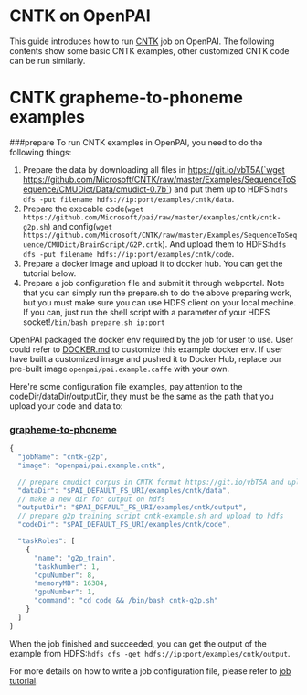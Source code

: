 <!--
  Copyright (c) Microsoft Corporation
  All rights reserved.

  MIT License

  Permission is hereby granted, free of charge, to any person obtaining a copy of this software and associated
  documentation files (the "Software"), to deal in the Software without restriction, including without limitation
  the rights to use, copy, modify, merge, publish, distribute, sublicense, and/or sell copies of the Software, and
  to permit persons to whom the Software is furnished to do so, subject to the following conditions:
  The above copyright notice and this permission notice shall be included in all copies or substantial portions of the Software.

  THE SOFTWARE IS PROVIDED *AS IS*, WITHOUT WARRANTY OF ANY KIND, EXPRESS OR IMPLIED, INCLUDING
  BUT NOT LIMITED TO THE WARRANTIES OF MERCHANTABILITY, FITNESS FOR A PARTICULAR PURPOSE AND
  NONINFRINGEMENT. IN NO EVENT SHALL THE AUTHORS OR COPYRIGHT HOLDERS BE LIABLE FOR ANY CLAIM,
  DAMAGES OR OTHER LIABILITY, WHETHER IN AN ACTION OF CONTRACT, TORT OR OTHERWISE, ARISING FROM,
  OUT OF OR IN CONNECTION WITH THE SOFTWARE OR THE USE OR OTHER DEALINGS IN THE SOFTWARE.
-->


# CNTK on OpenPAI

This guide introduces how to run [CNTK](https://docs.microsoft.com/en-us/cognitive-toolkit/) job on OpenPAI.
The following contents show some basic CNTK examples, other customized CNTK code can be run similarly.

# CNTK grapheme-to-phoneme examples

###prepare
To run CNTK examples in OpenPAI, you need to do the following things:
1. Prepare the data by downloading all files in https://git.io/vbT5A(`wget https://github.com/Microsoft/CNTK/raw/master/Examples/SequenceToSequence/CMUDict/Data/cmudict-0.7b`) and put them up to HDFS:`hdfs dfs -put filename hdfs://ip:port/examples/cntk/data`.
2. Prepare the execable code(`wget https://github.com/Microsoft/pai/raw/master/examples/cntk/cntk-g2p.sh`) and config(`wget https://github.com/Microsoft/CNTK/raw/master/Examples/SequenceToSequence/CMUDict/BrainScript/G2P.cntk`). And upload them to HDFS:`hdfs dfs -put filename hdfs://ip:port/examples/cntk/code`.
3. Prepare a docker image and upload it to docker hub. You can get the tutorial below.
4. Prepare a job configuration file and submit it through webportal.
Note that you can simply run the prepare.sh to do the above preparing work, but you must make sure you can use HDFS client on your local mechine. If you can, just run the shell script with a parameter of your HDFS socket!`/bin/bash prepare.sh ip:port`


OpenPAI packaged the docker env required by the job for user to use. User could refer to [DOCKER.md](./DOCKER.md) to customize this example docker env. If user have built a customized image and pushed it to Docker Hub, replace our pre-built image `openpai/pai.example.caffe` with your own. 

Here're some configuration file examples, pay attention to the codeDir/dataDir/outputDir, they must be the same as the path that you upload your code and data to:

### [grapheme-to-phoneme](https://github.com/Microsoft/CNTK/tree/master/Examples/SequenceToSequence/CMUDict)
```js
{
  "jobName": "cntk-g2p",
  "image": "openpai/pai.example.cntk",

  // prepare cmudict corpus in CNTK format https://git.io/vbT5A and upload to hdfs
  "dataDir": "$PAI_DEFAULT_FS_URI/examples/cntk/data",
  // make a new dir for output on hdfs
  "outputDir": "$PAI_DEFAULT_FS_URI/examples/cntk/output",
  // prepare g2p training script cntk-example.sh and upload to hdfs
  "codeDir": "$PAI_DEFAULT_FS_URI/examples/cntk/code",

  "taskRoles": [
    {
      "name": "g2p_train",
      "taskNumber": 1,
      "cpuNumber": 8,
      "memoryMB": 16384,
      "gpuNumber": 1,
      "command": "cd code && /bin/bash cntk-g2p.sh"
    }
  ]
}
```

When the job finished and succeeded, you can get the output of the example from HDFS:`hdfs dfs -get hdfs://ip:port/examples/cntk/output`.

For more details on how to write a job configuration file, please refer to [job tutorial](../../docs/job_tutorial.md#json-config-file-for-job-submission).
